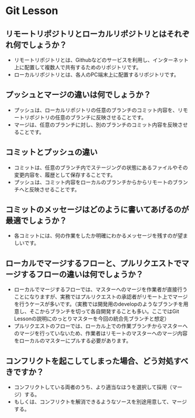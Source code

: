 # Git Lesson

## リモートリポジトリとローカルリポジトリとはそれぞれ何でしょうか？
* リモートリポジトリとは、Githubなどのサービスを利用し、インターネット上に配置して複数人で共有するためのリポジトリです。
* ローカルリポジトリとは、各人のPC端末上に配置するリポジトリです。

## プッシュとマージの違いは何でしょうか？
* プッシュは、ローカルリポジトリの任意のブランチのコミット内容を、リモートリポジトリの任意のブランチに反映させることです。
* マージは、任意のブランチに対し、別のブランチのコミット内容を反映させることです。

## コミットとプッシュの違い
* コミットは、任意のブランチ内でステージングの状態にあるファイルやその変更内容を、履歴として保存することです。
* プッシュは、コミット内容をローカルのブランチからからリモートのブランチへと反映させることです。

## コミットのメッセージはどのように書いてあげるのが最適でしょうか？
* 各コミットには、何の作業をしたか明確にわかるメッセージを残すのが望ましいです。

## ローカルでマージするフローと、プルリクエストでマージするフローの違いは何でしょうか？
* ローカルでマージするフローでは、マスターへのマージを作業者が直接行うことになりますが、実務ではプルリクエストの承認者がリモート上でマージを行うケースが多いです。（実務では開発用のdevelopのようなブランチを用意し、そこからブランチを切って各自開発することも多い。ここではGit Lessonの説明にのっとりマスターを今回の統合先ブランチと想定）
* プルリクエストのフローでは、ローカル上での作業ブランチからマスターへのマージを行っていないため、作業者はリモートのマスターへのマージ内容をローカルのマスターにプルする必要があります。

## コンフリクトを起こしてしまった場合、どう対処すべきですか？
* コンフリクトしている両者のうち、より適当なほうを選択して採用（マージ）する。
* もしくは、コンフリクトを解消できるようなソースを別途用意して、マージする。